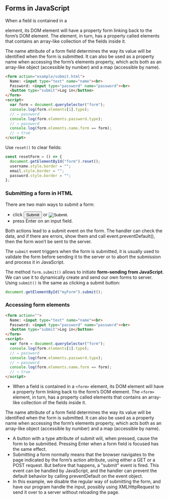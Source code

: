 ## Forms in JavaScript

When a field is contained in a <form> element, its DOM element will have a property form linking back to the form’s DOM element. The <form> element, in turn, has a property called elements that contains an array-like collection of the fields inside it.

The name attribute of a form field determines the way its value will be identified when the form is submitted. It can also be used as a property name when accessing the form’s elements property, which acts both as an array-like object (accessible by number) and a map (accessible by name).
```html
<form action="example/submit.html">
  Name: <input type="text" name="name"><br>
  Password: <input type="password" name="password"><br>
  <button type="submit">Log in</button>
</form>
<script>
  var form = document.querySelector("form");
  console.log(form.elements[1].type);
  // → password
  console.log(form.elements.password.type);
  // → password
  console.log(form.elements.name.form == form);
  // → true
</script>
```

Use `reset()` to clear fields:
```js
const resetForm = () => {
  document.getElementById("form").reset();
  username.style.border = "";
  email.style.border = "";
  password.style.border = "";
};
```

### Submitting a form in HTML

There are two main ways to submit a form:
* click <input type="submit"> or <input type="image">.
* press Enter on an input field.

Both actions lead to a submit event on the form. The handler can check the data, and if there are errors, show them and call event.preventDefault(), then the form won’t be sent to the server.

The `submit` event triggers when the form is submitted, it is usually used to validate the form before sending it to the server or to abort the submission and process it in JavaScript.

The method `form.submit()` allows to initiate **form-sending from JavaScript**. We can use it to dynamically create and send our own forms to server. Using `submit()` is the same as clicking a submit button:
```js
document.getElementById("myForm").submit(); 
```

### Accessing form elements

```html
<form action="">
  Name: <input type="text" name="name"><br>
  Password: <input type="password" name="password"><br>
  <button type="submit">Log in</button>
</form>
<script>
  var form = document.querySelector("form");
  console.log(form.elements[1].type);
  // → password
  console.log(form.elements.password.type);
  // → password
  console.log(form.elements.name.form == form);
  // → true
</script>
```

* When a field is contained in a `<form>` element, its DOM element will have a property form linking back to the form’s DOM element. The `<form>` element, in turn, has a property called elements that contains an array-like collection of the fields inside it.

The name attribute of a form field determines the way its value will be identified when the form is submitted. It can also be used as a property name when accessing the form’s elements property, which acts both as an array-like object (accessible by number) and a map (accessible by name).
* A button with a type attribute of submit will, when pressed, cause the form to be submitted. Pressing Enter when a form field is focused has the same effect.
* Submitting a form normally means that the browser navigates to the page indicated by the form’s action attribute, using either a GET or a POST request. But before that happens, a "submit" event is fired. This event can be handled by JavaScript, and the handler can prevent the default behavior by calling preventDefault on the event object.
* In this example, we disable the regular way of submitting the form, and have our program handle the input, possibly using XMLHttpRequest to send it over to a server without reloading the page.

